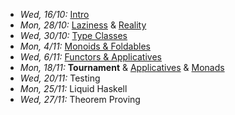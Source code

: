 - *Wed, 16/10:* [Intro](lectures/Intro.html)
- *Mon, 28/10:* [Laziness](lectures/Laziness.html) & [Reality](lectures/TheRealWorld.html) 
- *Wed, 30/10:* [Type Classes](lectures/TypeClasses.html)
- *Mon, 4/11:* [Monoids & Foldables](lectures/MonoidsAndFoldables.html)
- *Wed, 6/11:* [Functors & Applicatives](lectures/FunctorsAndApplicatives.html)
- *Mon, 18/11:* **Tournament** & [Applicatives](lectures/FunctorsAndApplicatives.html) & [Monads]((lectures/Monads.html))
- *Wed, 20/11:* Testing
- *Mon, 25/11:* Liquid Haskell
- *Wed, 27/11:* Theorem Proving 